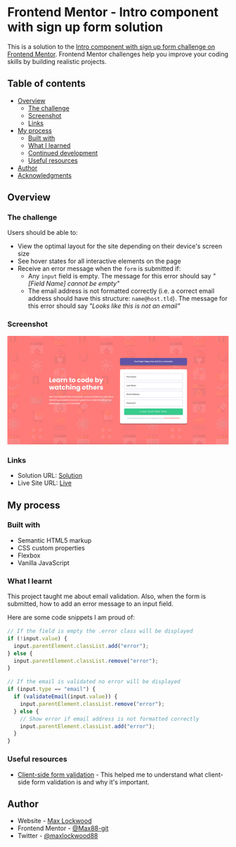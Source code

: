 # Frontend Mentor - Intro component with sign up form solution

This is a solution to the [Intro component with sign up form challenge on Frontend Mentor](https://www.frontendmentor.io/challenges/intro-component-with-signup-form-5cf91bd49edda32581d28fd1). Frontend Mentor challenges help you improve your coding skills by building realistic projects.

## Table of contents

- [Overview](#overview)
  - [The challenge](#the-challenge)
  - [Screenshot](#screenshot)
  - [Links](#links)
- [My process](#my-process)
  - [Built with](#built-with)
  - [What I learned](#what-i-learned)
  - [Continued development](#continued-development)
  - [Useful resources](#useful-resources)
- [Author](#author)
- [Acknowledgments](#acknowledgments)

## Overview

### The challenge

Users should be able to:

- View the optimal layout for the site depending on their device's screen size
- See hover states for all interactive elements on the page
- Receive an error message when the `form` is submitted if:
  - Any `input` field is empty. The message for this error should say _"[Field Name] cannot be empty"_
  - The email address is not formatted correctly (i.e. a correct email address should have this structure: `name@host.tld`). The message for this error should say _"Looks like this is not an email"_

### Screenshot

![](./screenshot.jpg)

### Links

- Solution URL: [Solution](https://github.com/Max88-git/intro-component)
- Live Site URL: [Live](https://max88-git.github.io/intro-component/)

## My process

### Built with

- Semantic HTML5 markup
- CSS custom properties
- Flexbox
- Vanilla JavaScript

### What I learnt

This project taught me about email validation. Also, when the form is submitted, how to add an error message to an input field.

Here are some code snippets I am proud of:

```js
// If the field is empty the .error class will be displayed
if (!input.value) {
  input.parentElement.classList.add("error");
} else {
  input.parentElement.classList.remove("error");
}
```

```js
// If the email is validated no error will be displayed
if (input.type == "email") {
  if (validateEmail(input.value)) {
    input.parentElement.classList.remove("error");
  } else {
    // Show error if email address is not formatted correctly
    input.parentElement.classList.add("error");
  }
}
```

### Useful resources

- [Client-side form validation](https://developer.mozilla.org/en-US/docs/Learn/Forms/Form_validation) - This helped me to understand what client-side form validation is and why it's important.

## Author

- Website - [Max Lockwood](https://www.maxlockwood.uk/)
- Frontend Mentor - [@Max88-git](https://www.frontendmentor.io/profile/Max88-git)
- Twitter - [@maxlockwood88](https://twitter.com/maxlockwood88)
